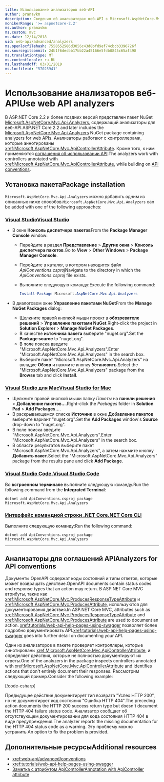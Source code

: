 ```yaml
---
title: Использование анализаторов веб-API
author: pranavkm
description: Сведения об анализаторах веб-API в Microsoft.AspNetCore.Mvc.Api.Analyzers.
monikerRange: '>= aspnetcore-2.2'
ms.author: pranavkm
ms.custom: mvc
ms.date: 12/14/2018
uid: web-api/advanced/analyzers
ms.openlocfilehash: 7558552586d3056c43d8bfd9ef74cbcb3396726f
ms.sourcegitcommit: 24b1f6decbb17bb22a45166e5fdb0845c65af498
ms.translationtype: MT
ms.contentlocale: ru-RU
ms.lasthandoff: 03/01/2019
ms.locfileid: "57025941"
---
```

# <a name="use-web-api-analyzers"></a><span data-ttu-id="d5540-103">Использование анализаторов веб-API</span><span class="sxs-lookup"><span data-stu-id="d5540-103">Use web API analyzers</span></span>

<span data-ttu-id="d5540-104">В ASP.NET Core 2.2 и более поздних версий представлен пакет NuGet [Microsoft.AspNetCore.Mvc.Api.Analyzers](https://www.nuget.org/packages/Microsoft.AspNetCore.Mvc.Api.Analyzers), содержащий анализаторы для веб-API.</span><span class="sxs-lookup"><span data-stu-id="d5540-104">ASP.NET Core 2.2 and later includes the [Microsoft.AspNetCore.Mvc.Api.Analyzers](https://www.nuget.org/packages/Microsoft.AspNetCore.Mvc.Api.Analyzers) NuGet package containing analyzers for web APIs.</span></span> <span data-ttu-id="d5540-105">Анализаторы работают с контроллерами, которые аннотированы <xref:Microsoft.AspNetCore.Mvc.ApiControllerAttribute>. Кроме того, к ним применяются [соглашения об использовании API](xref:web-api/advanced/conventions).</span><span class="sxs-lookup"><span data-stu-id="d5540-105">The analyzers work with controllers annotated with <xref:Microsoft.AspNetCore.Mvc.ApiControllerAttribute>, while building on [API conventions](xref:web-api/advanced/conventions).</span></span>

## <a name="package-installation"></a><span data-ttu-id="d5540-106">Установка пакета</span><span class="sxs-lookup"><span data-stu-id="d5540-106">Package installation</span></span>

<span data-ttu-id="d5540-107">`Microsoft.AspNetCore.Mvc.Api.Analyzers` можно добавить одним из описанных ниже способов.</span><span class="sxs-lookup"><span data-stu-id="d5540-107">`Microsoft.AspNetCore.Mvc.Api.Analyzers` can be added with one of the following approaches:</span></span>

### <a name="visual-studiotabvisual-studio"></a>[<span data-ttu-id="d5540-108">Visual Studio</span><span class="sxs-lookup"><span data-stu-id="d5540-108">Visual Studio</span></span>](#tab/visual-studio)

* <span data-ttu-id="d5540-109">В окне **Консоль диспетчера пакетов**</span><span class="sxs-lookup"><span data-stu-id="d5540-109">From the **Package Manager Console** window:</span></span>
  * <span data-ttu-id="d5540-110">Перейдите в раздел **Представление** > **Другие окна** > **Консоль диспетчера пакетов**.</span><span class="sxs-lookup"><span data-stu-id="d5540-110">Go to **View** > **Other Windows** > **Package Manager Console**.</span></span>
  * <span data-ttu-id="d5540-111">Перейдите в каталог, в котором находится файл *ApiConventions.csproj*</span><span class="sxs-lookup"><span data-stu-id="d5540-111">Navigate to the directory in which the *ApiConventions.csproj* file exists.</span></span>
  * <span data-ttu-id="d5540-112">Выполните следующую команду:</span><span class="sxs-lookup"><span data-stu-id="d5540-112">Execute the following command:</span></span>

    ```powershell
    Install-Package Microsoft.AspNetCore.Mvc.Api.Analyzers
    ```

* <span data-ttu-id="d5540-113">В диалоговом окне **Управление пакетами NuGet**</span><span class="sxs-lookup"><span data-stu-id="d5540-113">From the **Manage NuGet Packages** dialog:</span></span>
  * <span data-ttu-id="d5540-114">Щелкните правой кнопкой мыши проект в **обозревателе решений** > **Управление пакетами NuGet**.</span><span class="sxs-lookup"><span data-stu-id="d5540-114">Right-click the project in **Solution Explorer** > **Manage NuGet Packages**.</span></span>
  * <span data-ttu-id="d5540-115">В качестве **источника пакета** выберите "nuget.org".</span><span class="sxs-lookup"><span data-stu-id="d5540-115">Set the **Package source** to "nuget.org".</span></span>
  * <span data-ttu-id="d5540-116">В поле поиска введите "Microsoft.AspNetCore.Mvc.Api.Analyzers".</span><span class="sxs-lookup"><span data-stu-id="d5540-116">Enter "Microsoft.AspNetCore.Mvc.Api.Analyzers" in the search box.</span></span>
  * <span data-ttu-id="d5540-117">Выберите пакет "Microsoft.AspNetCore.Mvc.Api.Analyzers" на вкладке **Обзор** и нажмите кнопку **Установить**.</span><span class="sxs-lookup"><span data-stu-id="d5540-117">Select the "Microsoft.AspNetCore.Mvc.Api.Analyzers" package from the **Browse** tab and click **Install**.</span></span>

### <a name="visual-studio-for-mactabvisual-studio-mac"></a>[<span data-ttu-id="d5540-118">Visual Studio для Mac</span><span class="sxs-lookup"><span data-stu-id="d5540-118">Visual Studio for Mac</span></span>](#tab/visual-studio-mac)

* <span data-ttu-id="d5540-119">Щелкните правой кнопкой мыши папку *Пакеты* на **панели решения** > **Добавление пакетов…**.</span><span class="sxs-lookup"><span data-stu-id="d5540-119">Right-click the *Packages* folder in **Solution Pad** > **Add Packages...**.</span></span>
* <span data-ttu-id="d5540-120">В раскрывающемся списке **Источник** в окне **Добавление пакетов** выберите вариант "nuget.org".</span><span class="sxs-lookup"><span data-stu-id="d5540-120">Set the **Add Packages** window's **Source** drop-down to "nuget.org".</span></span>
* <span data-ttu-id="d5540-121">В поле поиска введите "Microsoft.AspNetCore.Mvc.Api.Analyzers".</span><span class="sxs-lookup"><span data-stu-id="d5540-121">Enter "Microsoft.AspNetCore.Mvc.Api.Analyzers" in the search box.</span></span>
* <span data-ttu-id="d5540-122">В области результатов выберите пакет "Microsoft.AspNetCore.Mvc.Api.Analyzers", а затем нажмите кнопку **Добавить пакет**.</span><span class="sxs-lookup"><span data-stu-id="d5540-122">Select the "Microsoft.AspNetCore.Mvc.Api.Analyzers" package from the results pane and click **Add Package**.</span></span>

### <a name="visual-studio-codetabvisual-studio-code"></a>[<span data-ttu-id="d5540-123">Visual Studio Code.</span><span class="sxs-lookup"><span data-stu-id="d5540-123">Visual Studio Code</span></span>](#tab/visual-studio-code)

<span data-ttu-id="d5540-124">Во **встроенном терминале** выполните следующую команду.</span><span class="sxs-lookup"><span data-stu-id="d5540-124">Run the following command from the **Integrated Terminal**:</span></span>

```console
dotnet add ApiConventions.csproj package Microsoft.AspNetCore.Mvc.Api.Analyzers
```

### <a name="net-core-clitabnetcore-cli"></a>[<span data-ttu-id="d5540-125">Интерфейс командной строки .NET Core</span><span class="sxs-lookup"><span data-stu-id="d5540-125">.NET Core CLI</span></span>](#tab/netcore-cli)

<span data-ttu-id="d5540-126">Выполните следующую команду:</span><span class="sxs-lookup"><span data-stu-id="d5540-126">Run the following command:</span></span>

```console
dotnet add ApiConventions.csproj package Microsoft.AspNetCore.Mvc.Api.Analyzers
```

---

## <a name="analyzers-for-api-conventions"></a><span data-ttu-id="d5540-127">Анализаторы для соглашений API</span><span class="sxs-lookup"><span data-stu-id="d5540-127">Analyzers for API conventions</span></span>

<span data-ttu-id="d5540-128">Документы OpenAPI содержат коды состояний и типы ответов, которые может возвращать действие.</span><span class="sxs-lookup"><span data-stu-id="d5540-128">OpenAPI documents contain status codes and response types that an action may return.</span></span> <span data-ttu-id="d5540-129">В ASP.NET Core MVC атрибуты, такие как <xref:Microsoft.AspNetCore.Mvc.ProducesResponseTypeAttribute> и <xref:Microsoft.AspNetCore.Mvc.ProducesAttribute>, используются для документирования действия.</span><span class="sxs-lookup"><span data-stu-id="d5540-129">In ASP.NET Core MVC, attributes such as <xref:Microsoft.AspNetCore.Mvc.ProducesResponseTypeAttribute> and <xref:Microsoft.AspNetCore.Mvc.ProducesAttribute> are used to document an action.</span></span> <span data-ttu-id="d5540-130"><xref:tutorials/web-api-help-pages-using-swagger> позволяет более подробно документировать API.</span><span class="sxs-lookup"><span data-stu-id="d5540-130"><xref:tutorials/web-api-help-pages-using-swagger> goes into further detail on documenting your API.</span></span>

<span data-ttu-id="d5540-131">Один из анализаторов в пакете проверяет контроллеры, которые аннотированы <xref:Microsoft.AspNetCore.Mvc.ApiControllerAttribute>, и определяет действия, которые не полностью документируют их ответы.</span><span class="sxs-lookup"><span data-stu-id="d5540-131">One of the analyzers in the package inspects controllers annotated with <xref:Microsoft.AspNetCore.Mvc.ApiControllerAttribute> and identifies actions that don't entirely document their responses.</span></span> <span data-ttu-id="d5540-132">Рассмотрим следующий пример.</span><span class="sxs-lookup"><span data-stu-id="d5540-132">Consider the following example:</span></span>

[!code-csharp[](conventions/sample/Controllers/ContactsController.cs?name=missing404docs&highlight=9)]

<span data-ttu-id="d5540-133">Предыдущее действие документирует тип возврата "Успех HTTP 200", но не документирует код состояния "Ошибка HTTP 404".</span><span class="sxs-lookup"><span data-stu-id="d5540-133">The preceding action documents the HTTP 200 success return type but doesn't document the HTTP 404 failure status code.</span></span> <span data-ttu-id="d5540-134">Анализатор сообщает об отсутствующем документировании для кода состояния HTTP 404 в виде предупреждения.</span><span class="sxs-lookup"><span data-stu-id="d5540-134">The analyzer reports the missing documentation for the HTTP 404 status code as a warning.</span></span> <span data-ttu-id="d5540-135">Эту проблему можно устранить.</span><span class="sxs-lookup"><span data-stu-id="d5540-135">An option to fix the problem is provided.</span></span>

## <a name="additional-resources"></a><span data-ttu-id="d5540-136">Дополнительные ресурсы</span><span class="sxs-lookup"><span data-stu-id="d5540-136">Additional resources</span></span>

* <xref:web-api/advanced/conventions>
* <xref:tutorials/web-api-help-pages-using-swagger>
* [<span data-ttu-id="d5540-137">Заметка с атрибутом ApiController</span><span class="sxs-lookup"><span data-stu-id="d5540-137">Annotation with ApiController attribute</span></span>](xref:web-api/index#annotation-with-apicontroller-attribute)
